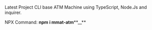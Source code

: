 Latest Project
CLI base ATM Machine using TypeScript, Node.Js and inquirer.

NPX Command: **npm i mmat-atm****__**
